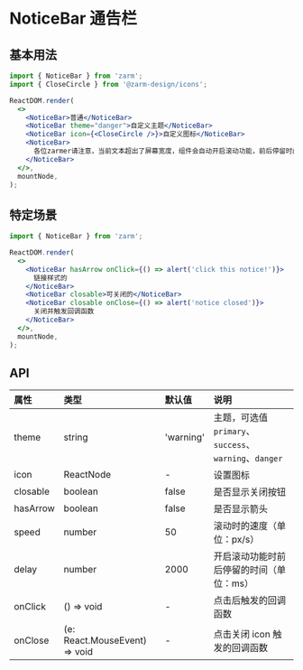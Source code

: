 # NoticeBar 通告栏

## 基本用法

```jsx
import { NoticeBar } from 'zarm';
import { CloseCircle } from '@zarm-design/icons';

ReactDOM.render(
  <>
    <NoticeBar>普通</NoticeBar>
    <NoticeBar theme="danger">自定义主题</NoticeBar>
    <NoticeBar icon={<CloseCircle />}>自定义图标</NoticeBar>
    <NoticeBar>
      各位zarmer请注意，当前文本超出了屏幕宽度，组件会自动开启滚动功能，前后停留时间和滚动速度可以自定义设置，更多用法请参见使用文档。
    </NoticeBar>
  </>,
  mountNode,
);
```

## 特定场景

```jsx
import { NoticeBar } from 'zarm';

ReactDOM.render(
  <>
    <NoticeBar hasArrow onClick={() => alert('click this notice!')}>
      链接样式的
    </NoticeBar>
    <NoticeBar closable>可关闭的</NoticeBar>
    <NoticeBar closable onClose={() => alert('notice closed')}>
      关闭并触发回调函数
    </NoticeBar>
  </>,
  mountNode,
);
```

## API

| 属性     | 类型                                       | 默认值    | 说明                                                   |
| :------- | :----------------------------------------- | :-------- | :----------------------------------------------------- |
| theme    | string                                     | 'warning' | 主题，可选值 `primary`、`success`、`warning`、`danger` |
| icon     | ReactNode                                  | -         | 设置图标                                               |
| closable | boolean                                    | false     | 是否显示关闭按钮                                       |
| hasArrow | boolean                                    | false     | 是否显示箭头                                           |
| speed    | number                                     | 50        | 滚动时的速度（单位：px/s）                             |
| delay    | number                                     | 2000      | 开启滚动功能时前后停留的时间（单位：ms）               |
| onClick  | () => void                                 | -         | 点击后触发的回调函数                                   |
| onClose  | (e: React.MouseEvent<HTMLElement>) => void | -         | 点击关闭 icon 触发的回调函数                           |
